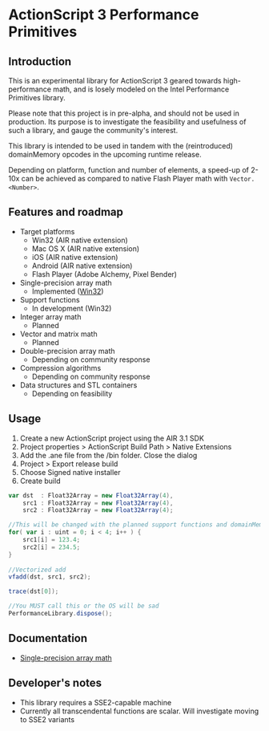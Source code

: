 ActionScript 3 Performance Primitives
=====================================

## Introduction
This is an experimental library for ActionScript 3 geared towards high-performance math, and is losely modeled on the Intel Performance Primitives library.

Please note that this project is in pre-alpha, and should not be used in production. Its purpose is to investigate the feasibility and usefulness of such a library, and gauge the community's interest.

This library is intended to be used in tandem with the (reintroduced) domainMemory opcodes in the upcoming runtime release.

Depending on platform, function and number of elements, a speed-up of 2-10x can be achieved as compared to native Flash Player math with `Vector.<Number>`.


## Features and roadmap

- Target platforms
   - Win32 (AIR native extension)
   - Mac OS X (AIR native extension)
   - iOS (AIR native extension)
   - Android (AIR native extension)
   - Flash Player (Adobe Alchemy, Pixel Bender)
- Single-precision array math
   - Implemented ([Win32](https://github.com/martinkallman/performance-as3/wiki/Single-precision-array-math))
- Support functions
   - In development (Win32)
- Integer array math
   - Planned
- Vector and matrix math
   - Planned
- Double-precision array math
   - Depending on community response
- Compression algorithms
   - Depending on community response
- Data structures and STL containers
   - Depending on feasibility


## Usage
1. Create a new ActionScript project using the AIR 3.1 SDK
2. Project properties > ActionScript Build Path > Native Extensions
3. Add the .ane file from the /bin folder. Close the dialog
4. Project > Export release build
5. Choose Signed native installer
6. Create build

```actionscript
var dst  : Float32Array = new Float32Array(4),
    src1 : Float32Array = new Float32Array(4),
    src2 : Float32Array = new Float32Array(4);

//This will be changed with the planned support functions and domainMemory
for( var i : uint = 0; i < 4; i++ ) {
    src1[i] = 123.4;
    src2[i] = 234.5;
}
    
//Vectorized add
vfadd(dst, src1, src2);

trace(dst[0]);

//You MUST call this or the OS will be sad
PerformanceLibrary.dispose();
```

## Documentation
 - [Single-precision array math](https://github.com/martinkallman/performance-as3/wiki/Single-precision-array-math)

## Developer's notes
 - This library requires a SSE2-capable machine
 - Currently all transcendental functions are scalar. Will investigate moving to SSE2 variants